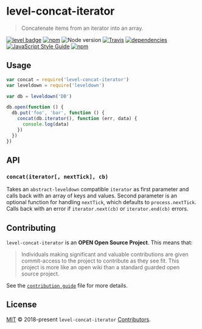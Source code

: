 # level-concat-iterator

> Concatenate items from an iterator into an array.

[![level badge][level-badge]](https://github.com/level/awesome)
[![npm](https://img.shields.io/npm/v/level-concat-iterator.svg)](https://www.npmjs.com/package/level-concat-iterator)
![Node version](https://img.shields.io/node/v/level-concat-iterator.svg)
[![Travis](https://img.shields.io/travis/Level/concat-iterator.svg)](http://travis-ci.org/Level/concat-iterator)
[![dependencies](https://david-dm.org/Level/level-concat-iterator.svg)](https://david-dm.org/level/level-concat-iterator)
[![JavaScript Style Guide](https://img.shields.io/badge/code_style-standard-brightgreen.svg)](https://standardjs.com)
[![npm](https://img.shields.io/npm/dm/level-concat-iterator.svg)](https://www.npmjs.com/package/level-concat-iterator)

## Usage

```js
var concat = require('level-concat-iterator')
var leveldown = require('leveldown')

var db = leveldown('DB')

db.open(function () {
  db.put('foo', 'bar', function () {
    concat(db.iterator(), function (err, data) {
      console.log(data)
    })
  })
})
```

## API

### `concat(iterator[, nextTick], cb)`

Takes an `abstract-leveldown` compatible `iterator` as first parameter and calls back with an array of keys and values. Second parameter is an optional function for handling `nextTick`, which defaults to `process.nextTick`. Calls back with an error if `iterator.next(cb)` or `iterator.end(cb)` errors.

## Contributing

`level-concat-iterator` is an **OPEN Open Source Project**. This means that:

> Individuals making significant and valuable contributions are given commit-access to the project to contribute as they see fit. This project is more like an open wiki than a standard guarded open source project.

See the [`contribution guide`](https://github.com/Level/community/blob/master/CONTRIBUTING.md) file for more details.

## License

[MIT](./LICENSE.md) © 2018-present `level-concat-iterator` [Contributors](./CONTRIBUTORS.md).

[level-badge]: http://leveldb.org/img/badge.svg
